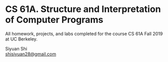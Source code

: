 # CS 61A. Structure and Interpretation of Computer Programs 

All homework, projects, and labs completed for the course CS 61A Fall 2019 at UC Berkeley.

Siyuan Shi  
shisiyuan28@gmail.com  
